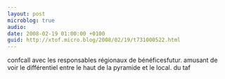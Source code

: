 ```yaml
---
layout: post
microblog: true
audio: 
date: 2008-02-19 01:00:00 +0100
guid: http://xtof.micro.blog/2008/02/19/t731000522.html
---
```

confcall avec les responsables régionaux de bénéficesfutur. amusant de voir le différentiel entre le haut de la pyramide et le local. du taf
